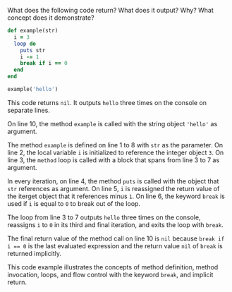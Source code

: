 What does the following code return? What does it output? Why? What concept does it demonstrate?
```ruby
def example(str)
  i = 3
  loop do
    puts str
    i -= 1
    break if i == 0
  end
end

example('hello')
```
This code returns `nil`. It outputs `hello` three times on the console on separate lines.

On line 10, the method `example` is called with the string object `'hello'` as argument.

The method `example` is defined on line 1 to 8 with `str` as the parameter. On line 2, the local variable `i` is initialized to reference the integer object `3`. On line 3, the `method` loop is called with a block that spans from line 3 to 7 as argument.

In every iteration, on line 4, the method `puts` is called with the object that `str` references as argument. On line 5, `i` is reassigned the return value of the iterget object that it references minus `1`. On line 6, the keyword `break` is used if `i` is equal to `0` to break out of the loop.

The loop from line 3 to 7 outputs `hello` three times on the console, reassigns `i` to `0` in its third and final iteration, and exits the loop with `break`.

The final return value of the method call on line 10 is `nil` because `break if i == 0` is the last evaluated expression and the return value `nil` of `break` is returned implicitly.

This code example illustrates the concepts of method definition, method invocation, loops, and flow control with the keyword `break`, and implicit return.